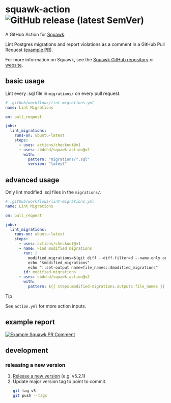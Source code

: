 # squawk-action ![GitHub release (latest SemVer)](https://img.shields.io/github/v/release/sbdchd/squawk-action?display_name=tag&sort=semver)

A GitHub Action for [Squawk](https://github.com/sbdchd/squawk).

Lint Postgres migrations and report violations as a comment in a GitHub Pull Request ([example PR](https://github.com/sbdchd/squawk/pull/14#issuecomment-647009446)).

For more information on Squawk, see the [Squawk GitHub repository](https://github.com/sbdchd/squawk) or [website](https://squawkhq.com).

## basic usage

Lint every .sql file in `migrations/` on every pull request.

```yml
# .github/workflows/lint-migrations.yml
name: Lint Migrations

on: pull_request

jobs:
  lint_migrations:
    runs-on: ubuntu-latest
    steps:
      - uses: actions/checkout@v1
      - uses: sbdchd/squawk-action@v2
        with:
          pattern: "migrations/*.sql"
          version: "latest"
```

## advanced usage

Only lint modified .sql files in the `migrations/`.

```yml
# .github/workflows/lint-migrations.yml
name: Lint Migrations

on: pull_request

jobs:
  lint_migrations:
    runs-on: ubuntu-latest
    steps:
      - uses: actions/checkout@v1
      - name: Find modified migrations
        run: |
          modified_migrations=$(git diff --diff-filter=d --name-only origin/$GITHUB_BASE_REF...origin/$GITHUB_HEAD_REF 'migrations/*.sql')
          echo "$modified_migrations"
          echo "::set-output name=file_names::$modified_migrations"
        id: modified-migrations
      - uses: sbdchd/squawk-action@v2
        with:
          pattern: ${{ steps.modified-migrations.outputs.file_names }}
```

> [!TIP]
> See `action.yml` for more action inputs.

## example report

[![Example Squawk PR Comment](./squawk-pr-comment.png)](https://github.com/sbdchd/squawk/pull/14#issuecomment-647009446)

## development

### releasing a new version

1. [Release a new version](https://github.com/sbdchd/squawk-action/releases) (e.g. v5.2.1)
2. Update major version tag to point to commit.
   ```bash
   git tag v5
   git push --tags
   ```
